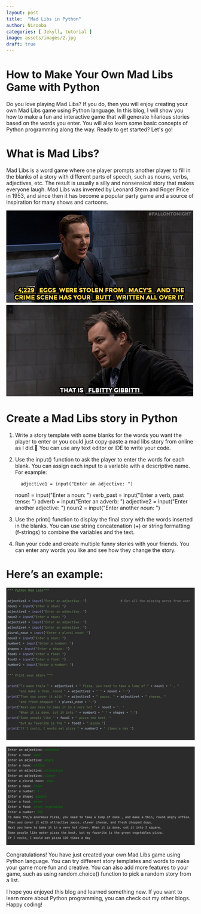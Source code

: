 ```yaml
---
layout: post
title:  "Mad Libs in Python"
author: Nirooba
categories: [ Jekyll, tutorial ]
image: assets/images/2.jpg
draft: true
---
```

# How to Make Your Own Mad Libs Game with Python

Do you love playing Mad Libs? If you do, then you will enjoy creating your own Mad Libs game using Python language. In this blog, I will show you how to make a fun and interactive game that will generate hilarious stories based on the words you enter. You will also learn some basic concepts of Python programming along the way. Ready to get started? Let's go!

# What is Mad Libs?

Mad Libs is a word game where one player prompts another player to fill in the blanks of a story with different parts of speech, such as nouns, verbs, adjectives, etc. The result is usually a silly and nonsensical story that makes everyone laugh. Mad Libs was invented by Leonard Stern and Roger Price in 1953, and since then it has become a popular party game and a source of inspiration for many shows and cartoons.

![madlibs](/assets/images/madlibs-gif.gif) 

# Create a Mad Libs story in Python

1. Write a story template with some blanks for the words you want the player to enter or you could just copy-paste a mad libs story from online as I did.🤪 You can use any text editor or IDE to write your code.

2. Use the input() function to ask the player to enter the words for each blank. You can assign each input to a variable with a descriptive name. For example:

         adjective1 = input("Enter an adjective: ")
    noun1 = input("Enter a noun: ")
    verb_past = input("Enter a verb, past tense: ")
    adverb = input("Enter an adverb: ")
    adjective2 = input("Enter another adjective: ")
    noun2 = input("Enter another noun: ")

3. Use the print() function to display the final story with the words inserted in the blanks. You can use string concatenation (+) or string formatting (f-strings) to combine the variables and the text. 

4. Run your code and create multiple funny stories with your friends. You can enter any words you like and see how they change the story. 

# Here’s an example:

![madlibs1](/assets/images/madlibs-eg1(a).png) 

![madlibs2](/assets/images/madlibs-eg1(b).png) 

Congratulations! You have just created your own Mad Libs game using Python language. You can try different story templates and words to make your game more fun and creative. You can also add more features to your game, such as using random.choice() function to pick a random story from a list. 

I hope you enjoyed this blog and learned something new. If you want to learn more about Python programming, you can check out my other blogs. Happy coding!





